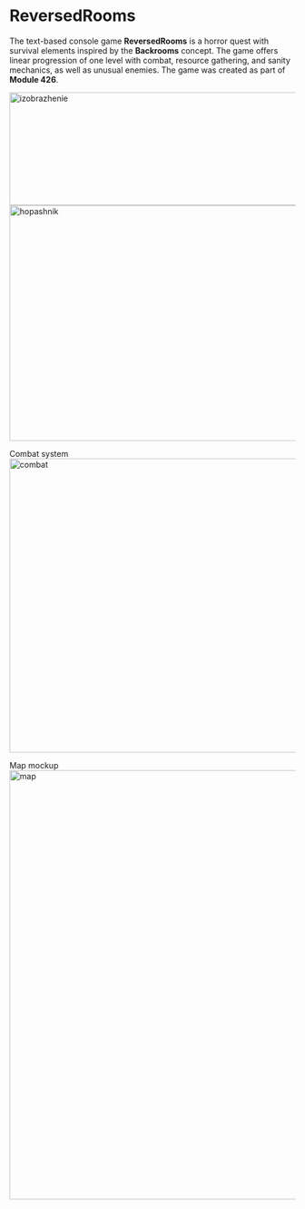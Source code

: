 # ReversedRooms
The text-based console game **ReversedRooms** is a horror quest with survival elements inspired by the **Backrooms** concept. The game offers linear progression of one level with combat, resource gathering, and sanity mechanics, as well as unusual enemies. The game was created as part of **Module 426**.

<img width="1063" height="199" alt="izobrazhenie" src="https://github.com/user-attachments/assets/18c37351-7f1b-4aa4-907b-abd4f808cfb1" />


<img width="571" height="415" alt="hopashnik" src="https://github.com/user-attachments/assets/9ed6c023-8dff-49e3-9c52-b379788f961b" />


Combat system
<img width="1000" height="518" alt="combat" src="https://github.com/user-attachments/assets/c367b212-ab50-44e1-9d6b-873264c8577f" />


Map mockup
<img width="1064" height="756" alt="map" src="https://github.com/user-attachments/assets/a633c875-16ae-4f30-87e3-cb3becc610e4" />
